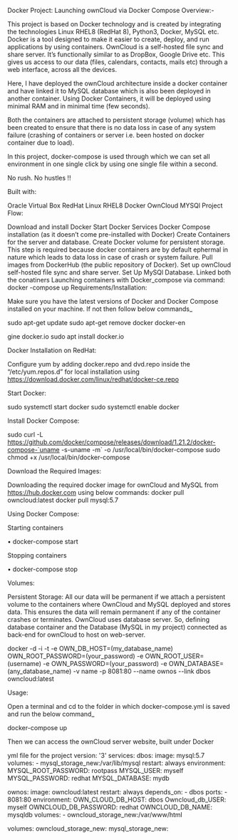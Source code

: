 Docker Project: Launching ownCloud via Docker Compose
Overview:-

This project is based on Docker technology and is created by integrating the technologies Linux RHEL8 (RedHat 8), Python3, Docker, MySQL etc. Docker is a tool designed to make it easier to create, deploy, and run applications by using containers. OwnCloud is a self-hosted file sync and share server. It’s functionally similar to as DropBox, Google Drive etc. This gives us access to our data (files, calendars, contacts, mails etc) through a web interface, across all the devices.

Here, I have deployed the ownCloud architecture inside a docker container and have linked it to MySQL database which is also been deployed in another container. Using Docker Containers, it will be deployed using minimal RAM and in minimal time (few seconds).

Both the containers are attached to persistent storage (volume) which has been created to ensure that there is no data loss in case of any system failure (crashing of containers or server i.e. been hosted on docker container due to load).

In this project, docker-compose is used through which we can set all environment in one single click by using one single file within a second.

No rush. No hustles !!

Built with:

Oracle Virtual Box
RedHat Linux RHEL8
Docker
OwnCloud
MYSQl
Project Flow:

Download and install Docker
Start Docker Services
Docker Compose installation (as it doesn’t come pre-installed with Docker)
Create Containers for the server and database.
Create Docker volume for persistent storage. This step is required because docker containers are by default ephermal in nature which leads to data loss in case of crash or system failure.
Pull images from DockerHub (the public repository of Docker).
Set up ownCloud self-hosted file sync and share server.
Set Up MySQl Database.
Linked both the conatiners
Launching containers with Docker_compose via command: docker -compose up
Requirements/Installation:

Make sure you have the latest versions of Docker and Docker Compose installed on your machine. If not then follow below commands_

sudo apt-get update sudo apt-get remove docker docker-en

gine docker.io sudo apt install docker.io

Docker Installation on RedHat:

Configure yum by adding docker.repo and dvd.repo inside the “/etc/yum.repos.d” for local installation using https://download.docker.com/linux/redhat/docker-ce.repo

Start Docker:

sudo systemctl start docker sudo systemctl enable docker

Install Docker Compose:

sudo curl -L https://github.com/docker/compose/releases/download/1.21.2/docker-compose-`uname -s-uname -m` -o /usr/local/bin/docker-compose sudo chmod +x /usr/local/bin/docker-compose

Download the Required Images:

Downloading the required docker image for ownCloud and MySQL from https://hub.docker.com using below commands: docker pull owncloud:latest docker pull mysql:5.7

Using Docker Compose:

Starting containers

• docker-compose start

Stopping containers

• docker-compose stop

Volumes:

Persistent Storage: All our data will be permanent if we attach a persistent volume to the containers where OwnCloud and MySQL deployed and stores data. This ensures the data will remain permanent if any of the container crashes or terminates. OwnCloud uses database server. So, defining database container and the Database (MySQL in my project) connected as back-end for ownCloud to host on web-server.

docker -d -i -t -e OWN_DB_HOST=(my_database_name) OWN_ROOT_PASSWORD=(your_password) -e OWN_ROOT_USER=(username) -e OWN_PASSWORD=(your_password) -e OWN_DATABASE= (any_database_name) -v name -p 8081:80 --name ownos --link dbos owncloud:latest

Usage:

Open a terminal and cd to the folder in which docker-compose.yml is saved and run the below command_

docker-compose up

Then we can access the ownCloud server website, built under Docker



yml file for the project 
version: '3'
services:
  dbos:
    image: mysql:5.7
    volumes:
      - mysql_storage_new:/var/lib/mysql
    restart: always
    environment:
      MYSQL_ROOT_PASSWORD: rootpass
      MYSQL_USER: myself
      MYSQL_PASSWORD: redhat
      MYSQL_DATABASE: mydb

  ownos:
    image: owncloud:latest
    restart: always
    depends_on:
      - dbos
    ports:
      - 8081:80
    environment:
      OWN_CLOUD_DB_HOST: dbos
      Owncloud_db_USER: myself
      OWNCLOUD_DB_PASSWORD: redhat
      OWNCLOUD_DB_NAME: mysqldb
    volumes:
      - owncloud_storage_new:/var/www/html

volumes:
   owncloud_storage_new:
   mysql_storage_new:
